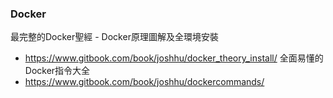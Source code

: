 ### Docker

最完整的Docker聖經 - Docker原理圖解及全環境安裝
- https://www.gitbook.com/book/joshhu/docker_theory_install/
全面易懂的Docker指令大全
- https://www.gitbook.com/book/joshhu/dockercommands/
